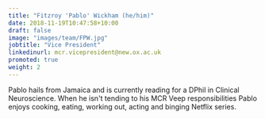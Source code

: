 ```yaml
---
title: "Fitzroy 'Pablo' Wickham (he/him)"
date: 2018-11-19T10:47:58+10:00
draft: false
image: "images/team/FPW.jpg"
jobtitle: "Vice President"
linkedinurl: mcr.vicepresident@new.ox.ac.uk
promoted: true
weight: 2
---
```


Pablo hails from Jamaica and is currently reading for a DPhil in Clinical Neuroscience. When he isn't tending to his MCR Veep responsibilities Pablo enjoys cooking, eating, working out, acting and binging Netflix series.
